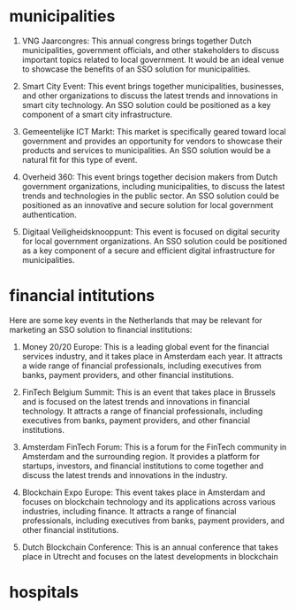 

# municipalities


1.  VNG Jaarcongres: This annual congress brings together Dutch municipalities, government officials, and other stakeholders to discuss important topics related to local government. It would be an ideal venue to showcase the benefits of an SSO solution for municipalities.
    
2.  Smart City Event: This event brings together municipalities, businesses, and other organizations to discuss the latest trends and innovations in smart city technology. An SSO solution could be positioned as a key component of a smart city infrastructure.
    
3.  Gemeentelijke ICT Markt: This market is specifically geared toward local government and provides an opportunity for vendors to showcase their products and services to municipalities. An SSO solution would be a natural fit for this type of event.
    
4.  Overheid 360: This event brings together decision makers from Dutch government organizations, including municipalities, to discuss the latest trends and technologies in the public sector. An SSO solution could be positioned as an innovative and secure solution for local government authentication.
    
5.  Digitaal Veiligheidsknooppunt: This event is focused on digital security for local government organizations. An SSO solution could be positioned as a key component of a secure and efficient digital infrastructure for municipalities.

# financial intitutions

Here are some key events in the Netherlands that may be relevant for marketing an SSO solution to financial institutions:

1.  Money 20/20 Europe: This is a leading global event for the financial services industry, and it takes place in Amsterdam each year. It attracts a wide range of financial professionals, including executives from banks, payment providers, and other financial institutions.
    
2.  FinTech Belgium Summit: This is an event that takes place in Brussels and is focused on the latest trends and innovations in financial technology. It attracts a range of financial professionals, including executives from banks, payment providers, and other financial institutions.
    
3.  Amsterdam FinTech Forum: This is a forum for the FinTech community in Amsterdam and the surrounding region. It provides a platform for startups, investors, and financial institutions to come together and discuss the latest trends and innovations in the industry.
    
4.  Blockchain Expo Europe: This event takes place in Amsterdam and focuses on blockchain technology and its applications across various industries, including finance. It attracts a range of financial professionals, including executives from banks, payment providers, and other financial institutions.
    
5.  Dutch Blockchain Conference: This is an annual conference that takes place in Utrecht and focuses on the latest developments in blockchain


# hospitals
